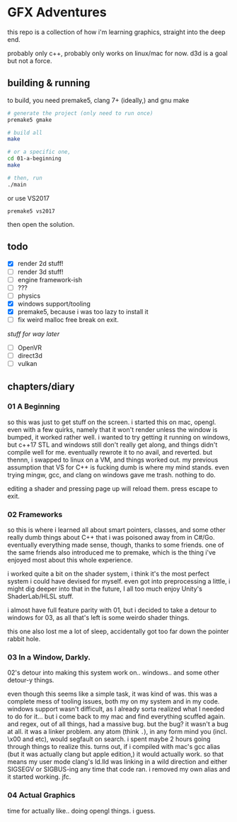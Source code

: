 # GFX Adventures

this repo is a collection of how i'm learning graphics, straight into the deep end.

probably only c++, probably only works on linux/mac for now. d3d is a goal but not a force.

## building & running

to build, you need premake5, clang 7+ (ideally,) and gnu make

```bash
# generate the project (only need to run once)
premake5 gmake

# build all
make

# or a specific one,
cd 01-a-beginning
make

# then, run
./main
```

or use VS2017
```
premake5 vs2017
```

then open the solution.

## todo

- [x] render 2d stuff!
- [ ] render 3d stuff!
- [ ] engine framework-ish
- [ ] ???
- [ ] physics
- [x] windows support/tooling
- [x] premake5, because i was too lazy to install it
- [ ] fix weird malloc free break on exit.

*stuff for way later*

- [ ] OpenVR
- [ ] direct3d
- [ ] vulkan

## chapters/diary

### 01 A Beginning

so this was just to get stuff on the screen. i started this on mac, opengl. even with a few quirks, namely that it won't render unless the window is bumped, it worked rather well. i wanted to try getting it running on windows, but c++17 STL and windows still don't really get along, and things didn't compile well for me. eventually rewrote it to no avail, and reverted. but thennn, i swapped to linux on a VM, and things worked out. my previous assumption that VS for C++ is fucking dumb is where my mind stands. even trying mingw, gcc, and clang on windows gave me trash. nothing to do.

editing a shader and pressing page up will reload them. press escape to exit.

### 02 Frameworks

so this is where i learned all about smart pointers, classes, and some other really dumb things about C++ that i was poisoned away from in C#/Go. eventually everything made sense, though, thanks to some friends. one of the same friends also introduced me to premake, which is the thing i've enjoyed most about this whole experience. 

i worked quite a bit on the shader system, i think it's the most perfect system i could have devised for myself. even got into preprocessing a little, i might dig deeper into that in the future, I all too much enjoy Unity's ShaderLab/HLSL stuff.

i almost have full feature parity with 01, but i decided to take a detour to windows for 03, as all that's left is some weirdo shader things.

this one also lost me a lot of sleep, accidentally got too far down the pointer rabbit hole.

### 03 In a Window, Darkly.

02's detour into making this system work on.. windows.. and some other detour-y things.

even though this seems like a simple task, it was kind of was. this was a complete mess of tooling issues, both my on my system and in my code. windows support wasn't difficult, as I already sorta realized what I needed to do for it... but i come back to my mac and find everything scuffed again. and regex, out of all things, had a massive bug. but the bug? it wasn't a bug at all. it was a linker problem. any atom (think `.`), in any form mind you (incl. \x00 and etc), would segfault on search. i spent maybe 2 hours going through things to realize this. turns out, if i compiled with mac's gcc alias (but it was actually clang but apple edition,) it would actually work. so that means my user mode clang's ld.lld was linking in a wild direction and either SIGSEGV or SIGBUS-ing any time that code ran. i removed my own alias and it started working. jfc.

### 04 Actual Graphics

time for actually like.. doing opengl things. i guess.